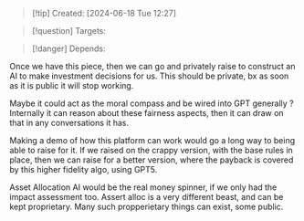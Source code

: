 
>[!tip] Created: [2024-06-18 Tue 12:27]

>[!question] Targets: 

>[!danger] Depends: 

Once we have this piece, then we can go and privately raise to construct an AI to make investment decisions for us.  This should be private, bx as soon as it is public it will stop working.

Maybe it could act as the moral compass and be wired into GPT generally ?  Internally it can reason about these fairness aspects, then it can draw on that in any conversations it has.

Making a demo of how this platform can work would go a long way to being able to raise for it.
If we raised on the crappy version, with the base rules in place, then we can raise for a better version, where the payback is covered by this higher fidelity algo, using GPT5.

Asset Allocation AI would be the real money spinner, if we only had the impact assessment too.
Assert alloc is a very different beast, and can be kept proprietary.  Many such propperietary things can exist, some public.